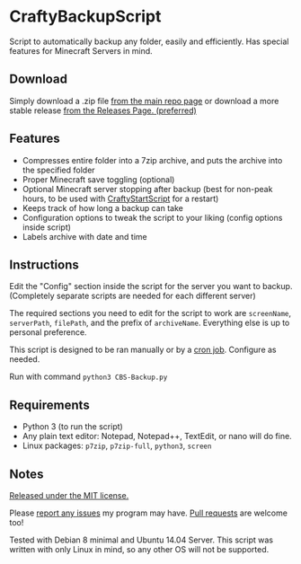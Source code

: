 # CraftyBackupScript
Script to automatically backup any folder, easily and efficiently. Has special features for Minecraft Servers in mind.

## Download

Simply download a .zip file [from the main repo page](https://github.com/colebob9/CraftyBackupScript/archive/master.zip) or download a more stable release [from the Releases Page. (preferred)](https://github.com/colebob9/CraftyBackupScript/releases)

## Features
* Compresses entire folder into a 7zip archive, and puts the archive into the specified folder
* Proper Minecraft save toggling (optional)
* Optional Minecraft server stopping after backup (best for non-peak hours, to be used with [CraftyStartScript](https://github.com/colebob9/CraftyStartScript) for a restart)
* Keeps track of how long a backup can take
* Configuration options to tweak the script to your liking (config options inside script)
* Labels archive with date and time

## Instructions
Edit the "Config" section inside the script for the server you want to backup. (Completely separate scripts are needed for each different server)

The required sections you need to edit for the script to work are `screenName`, `serverPath`, `filePath`, and the prefix of `archiveName`. Everything else is up to personal preference.

This script is designed to be ran manually or by a [cron job](http://www.howtogeek.com/101288/how-to-schedule-tasks-on-linux-an-introduction-to-crontab-files/). Configure as needed.

Run with command `python3 CBS-Backup.py`


## Requirements
* Python 3 (to run the script)
* Any plain text editor: Notepad, Notepad++, TextEdit, or nano will do fine.
* Linux packages: `p7zip`, `p7zip-full`, `python3`, `screen`

## Notes
[Released under the MIT license.](https://github.com/colebob9/CraftyBackupScript/blob/master/LICENSE) 

Please [report any issues](https://github.com/colebob9/CraftyBackupScript/issues) my program may have. [Pull requests](https://github.com/colebob9/CraftyBackupScript/pulls) are welcome too!


Tested with Debian 8 minimal and Ubuntu 14.04 Server. This script was written with only Linux in mind, so any other OS will not be supported. 
